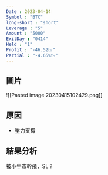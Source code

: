 ```yaml
---
Date : 2023-04-14
Symbol : "BTC"
long-short : "short"
Leverage : "5"
Amount : "5000"
ExitDay : "0414"
Held : "1"
Profit : "-46.52📉"
Partial : "-4.65%📉"
---
```


## 圖片
![[Pasted image 20230415102429.png]]
## 原因

- 壓力支撐

## 結果分析

被小牛市幹飛，SL ?
